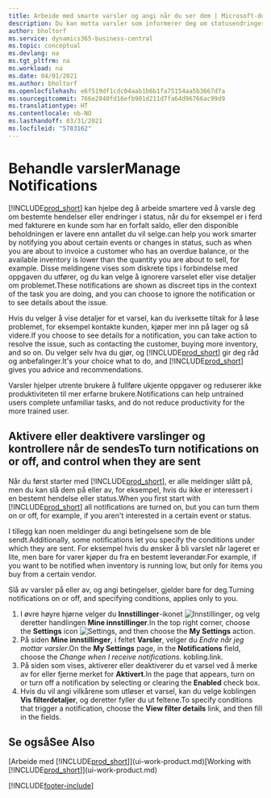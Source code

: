 ```yaml
---
title: Arbeide med smarte varsler og angi når du ser dem | Microsoft-dokumentasjon
description: Du kan motta varsler som informerer deg om statusendringer eller hendelser, for eksempel en forfalt saldo eller lav beholdning.
author: bholtorf
ms.service: dynamics365-business-central
ms.topic: conceptual
ms.devlang: na
ms.tgt_pltfrm: na
ms.workload: na
ms.date: 04/01/2021
ms.author: bholtorf
ms.openlocfilehash: e6f519df1cdc04aab1b6b1fa75154aa5b3667d7a
ms.sourcegitcommit: 766e2840fd16efb901d211d7fa64d96766ac99d9
ms.translationtype: HT
ms.contentlocale: nb-NO
ms.lasthandoff: 03/31/2021
ms.locfileid: "5783162"
---
```

# <a name="manage-notifications"></a><span data-ttu-id="7b829-103">Behandle varsler</span><span class="sxs-lookup"><span data-stu-id="7b829-103">Manage Notifications</span></span>

[!INCLUDE[prod_short](includes/prod_short.md)] <span data-ttu-id="7b829-104">kan hjelpe deg å arbeide smartere ved å varsle deg om bestemte hendelser eller endringer i status, når du for eksempel er i ferd med fakturere en kunde som har en forfalt saldo, eller den disponible beholdningen er lavere enn antallet du vil selge.</span><span class="sxs-lookup"><span data-stu-id="7b829-104">can help you work smarter by notifying you about certain events or changes in status, such as when you are about to invoice a customer who has an overdue balance, or the available inventory is lower than the quantity you are about to sell, for example.</span></span> <span data-ttu-id="7b829-105">Disse meldingene vises som diskrete tips i forbindelse med oppgaven du utfører, og du kan velge å ignorere varselet eller vise detaljer om problemet.</span><span class="sxs-lookup"><span data-stu-id="7b829-105">These notifications are shown as discreet tips in the context of the task you are doing, and you can choose to ignore the notification or to see details about the issue.</span></span>  

<span data-ttu-id="7b829-106">Hvis du velger å vise detaljer for et varsel, kan du iverksette tiltak for å løse problemet, for eksempel kontakte kunden, kjøper mer inn på lager og så videre.</span><span class="sxs-lookup"><span data-stu-id="7b829-106">If you choose to see details for a notification, you can take action to resolve the issue, such as contacting the customer, buying more inventory, and so on.</span></span> <span data-ttu-id="7b829-107">Du velger selv hva du gjør, og [!INCLUDE[prod_short](includes/prod_short.md)] gir deg råd og anbefalinger.</span><span class="sxs-lookup"><span data-stu-id="7b829-107">It's your choice what to do, and [!INCLUDE[prod_short](includes/prod_short.md)] gives you advice and recommendations.</span></span>  

<span data-ttu-id="7b829-108">Varsler hjelper utrente brukere å fullføre ukjente oppgaver og reduserer ikke produktiviteten til mer erfarne brukere.</span><span class="sxs-lookup"><span data-stu-id="7b829-108">Notifications can help untrained users complete unfamiliar tasks, and do not reduce productivity for the more trained user.</span></span>  

## <a name="to-turn-notifications-on-or-off-and-control-when-they-are-sent"></a><span data-ttu-id="7b829-109">Aktivere eller deaktivere varslinger og kontrollere når de sendes</span><span class="sxs-lookup"><span data-stu-id="7b829-109">To turn notifications on or off, and control when they are sent</span></span>

<span data-ttu-id="7b829-110">Når du først starter med [!INCLUDE[prod_short](includes/prod_short.md)], er alle meldinger slått på, men du kan slå dem på eller av, for eksempel, hvis du ikke er interessert i en bestemt hendelse eller status.</span><span class="sxs-lookup"><span data-stu-id="7b829-110">When you first start with [!INCLUDE[prod_short](includes/prod_short.md)] all notifications are turned on, but you can turn them on or off, for example, if you aren't interested in a certain event or status.</span></span>  

<span data-ttu-id="7b829-111">I tillegg kan noen meldinger du angi betingelsene som de ble sendt.</span><span class="sxs-lookup"><span data-stu-id="7b829-111">Additionally, some notifications let you specify the conditions under which they are sent.</span></span> <span data-ttu-id="7b829-112">For eksempel hvis du ønsker å bli varslet når lageret er lite, men bare for varer kjøper du fra en bestemt leverandør.</span><span class="sxs-lookup"><span data-stu-id="7b829-112">For example, if you want to be notified when inventory is running low, but only for items you buy from a certain vendor.</span></span>  

<span data-ttu-id="7b829-113">Slå av varsler på eller av, og angi betingelser, gjelder bare for deg.</span><span class="sxs-lookup"><span data-stu-id="7b829-113">Turning notifications on or off, and specifying conditions, applies only to you.</span></span>  

1. <span data-ttu-id="7b829-114">I øvre høyre hjørne velger du **Innstillinger**-ikonet ![Innstillinger](media/ui-experience/settings_icon_small.png "Innstillinger-ikon for rollesenter"), og velg deretter handlingen **Mine innstillinger**.</span><span class="sxs-lookup"><span data-stu-id="7b829-114">In the top right corner, choose the **Settings** icon ![Settings](media/ui-experience/settings_icon_small.png "Settings icon for role center"), and then choose the **My Settings** action.</span></span>  
2. <span data-ttu-id="7b829-115">På siden **Mine innstillinger**, i feltet **Varsler**, velger du *Endre når jeg mottar varsler*.</span><span class="sxs-lookup"><span data-stu-id="7b829-115">On the **My Settings** page, in the **Notifications** field, choose the *Change when I receive notifications.*</span></span> <span data-ttu-id="7b829-116">kobling.</span><span class="sxs-lookup"><span data-stu-id="7b829-116">link.</span></span>  
3. <span data-ttu-id="7b829-117">På siden som vises, aktiverer eller deaktiverer du et varsel ved å merke av for eller fjerne merket for **Aktivert**.</span><span class="sxs-lookup"><span data-stu-id="7b829-117">In the page that appears, turn on or turn off a notification by selecting or clearing the **Enabled** check box.</span></span>  
4. <span data-ttu-id="7b829-118">Hvis du vil angi vilkårene som utløser et varsel, kan du velge koblingen **Vis filterdetaljer**, og deretter fyller du ut feltene.</span><span class="sxs-lookup"><span data-stu-id="7b829-118">To specify conditions that trigger a notification, choose the **View filter details** link, and then fill in the fields.</span></span>  

## <a name="see-also"></a><span data-ttu-id="7b829-119">Se også</span><span class="sxs-lookup"><span data-stu-id="7b829-119">See Also</span></span>

<span data-ttu-id="7b829-120">[Arbeide med [!INCLUDE[prod_short](includes/prod_short.md)]](ui-work-product.md)</span><span class="sxs-lookup"><span data-stu-id="7b829-120">[Working with [!INCLUDE[prod_short](includes/prod_short.md)]](ui-work-product.md)</span></span>


[!INCLUDE[footer-include](includes/footer-banner.md)]
